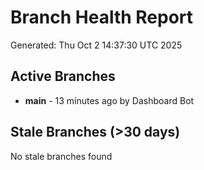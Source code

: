 # Branch Health Report
Generated: Thu Oct  2 14:37:30 UTC 2025

## Active Branches
- **main** - 13 minutes ago by Dashboard Bot

## Stale Branches (>30 days)
No stale branches found
